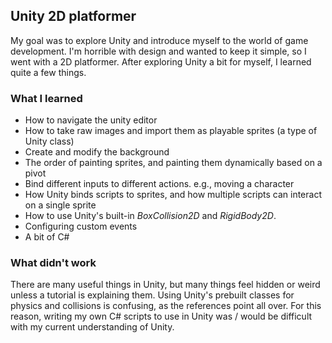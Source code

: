 ## Unity 2D platformer

My goal was to explore Unity and introduce myself to the world of game development. I'm horrible with design and wanted to keep it simple, so I went with a 2D platformer. After exploring Unity a bit for myself, I learned quite a few things.

### What I learned

* How to navigate the unity editor
* How to take raw images and import them as playable sprites (a type of Unity class)
* Create and modify the background
* The order of painting sprites, and painting them dynamically based on a pivot
* Bind different inputs to different actions. e.g., moving a character
* How Unity binds scripts to sprites, and how multiple scripts can interact on a single sprite
* How to use Unity's built-in *BoxCollision2D* and *RigidBody2D*.
* Configuring custom events
* A bit of C#

### What didn't work

There are many useful things in Unity, but many things feel hidden or weird unless a tutorial is explaining them. Using Unity's prebuilt classes for physics and collisions is confusing, as the references point all over. For this reason, writing my own C# scripts to use in Unity was / would be difficult with my current understanding of Unity.
